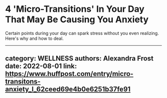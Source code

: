 # 4 'Micro-Transitions' In Your Day That May Be Causing You Anxiety

Certain points during your day can spark stress without you even realizing. Here's why and how to deal.

---
category: WELLNESS
authors: Alexandra Frost
date: 2022-08-01
link: https://www.huffpost.com/entry/micro-transitons-anxiety_l_62ceed69e4b0e6251b37fe91
---
